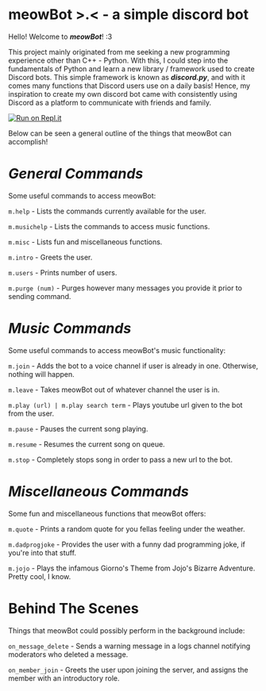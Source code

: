 # meowBot >.< - a simple discord bot

Hello! Welcome to ***meowBot***! :3

This project mainly originated from me seeking a new programming experience other than C++ - Python. 
With this, I could step into the fundamentals of Python and learn a new library / framework used to create Discord bots.
This simple framework is known as ***discord.py***, and with it comes many functions that Discord users use on a daily basis!
Hence, my inspiration to create my own discord bot came with consistently using Discord as a platform to communicate
with friends and family. 

[![Run on Repl.it](https://repl.it/badge/github/JJgar2725/meowBot)](https://repl.it/github/JJgar2725/meowBot)

Below can be seen a general outline of the things that meowBot can accomplish!

# ***General Commands***
Some useful commands to access meowBot:

```m.help``` - Lists the commands currently available for the user.

```m.musichelp``` - Lists the commands to access music functions.

```m.misc``` - Lists fun and miscellaneous functions.

```m.intro``` - Greets the user.

```m.users``` - Prints number of users.

```m.purge (num)``` - Purges however many messages you provide it prior to sending command.

# ***Music Commands***
Some useful commands to access meowBot's music functionality:

```m.join``` - Adds the bot to a voice channel if user is already in one. Otherwise, nothing will happen.

```m.leave``` - Takes meowBot out of whatever channel the user is in.

```m.play (url) | m.play search term``` - Plays youtube url given to the bot from the user.

```m.pause``` - Pauses the current song playing.

```m.resume``` - Resumes the current song on queue.

```m.stop``` - Completely stops song in order to pass a new url to the bot.

# ***Miscellaneous Commands***
Some fun and miscellaneous functions that meowBot offers:

```m.quote``` - Prints a random quote for you fellas feeling under the weather.

```m.dadprogjoke``` - Provides the user with a funny dad programming joke, if you're into that stuff.

```m.jojo``` - Plays the infamous Giorno's Theme from Jojo's Bizarre Adventure. Pretty cool, I know.

# **Behind The Scenes**
Things that meowBot could possibly perform in the background include:

```on_message_delete``` - Sends a warning message in a logs channel notifying moderators who deleted a message.

```on_member_join``` - Greets the user upon joining the server, and assigns the member with an introductory role.